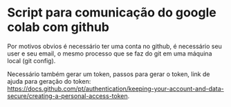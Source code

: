 # Script para comunicação do google colab com github
Por motivos obvios é necessário ter uma conta no github, é necessário seu user e seu email, o mesmo processo que se faz do git em uma máquina local (git config).

Necessário também gerar um token, passos para gerar o token, link de ajuda para geração do token: <https://docs.github.com/pt/authentication/keeping-your-account-and-data-secure/creating-a-personal-access-token>.
